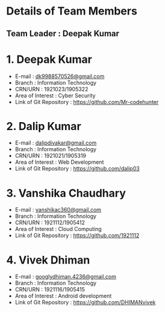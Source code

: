 
 # Details of Team Members 
 
 ## Team Leader : Deepak Kumar
 
 
# 1.  Deepak Kumar
- E-mail : dk9988570526@gmail.com
- Branch : Information Technology
- CRN/URN : 1921023/1905322
- Area of Interest : Cyber Security 
- Link of Git Repository : https://github.com/Mr-codehunter

# 2. Dalip Kumar
- E-mail : dalipdivakar@gmail.com
- Branch : Information Technology
- CRN/URN : 1921021/1905319
- Area of Interest : Web Development
- Link of Git Repository : https://github.com/dalip03

# 3. Vanshika Chaudhary
- E-mail : vanshikac360@gmail.com
- Branch : Information Technology
- CRN/URN : 1921112/1905412
- Area of Interest : Cloud Computing
- Link of Git Repository : https://github.com/1921112

# 4. Vivek Dhiman 
- E-mail : googlydhiman.4236@gmail.com
- Branch : Information Technology
- CRN/URN : 1921116/1905415
- Area of Interest : Android development
- Link of Git Repository : https://github.com/DHIMANvivek
